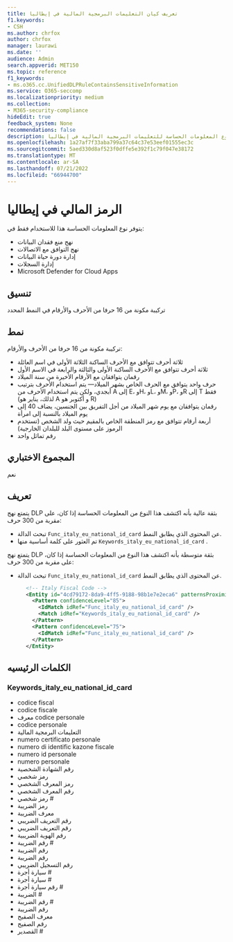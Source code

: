 ```yaml
---
title: تعريف كيان التعليمات البرمجية المالية في إيطاليا
f1.keywords:
- CSH
ms.author: chrfox
author: chrfox
manager: laurawi
ms.date: ''
audience: Admin
search.appverid: MET150
ms.topic: reference
f1_keywords:
- ms.o365.cc.UnifiedDLPRuleContainsSensitiveInformation
ms.service: O365-seccomp
ms.localizationpriority: medium
ms.collection:
- M365-security-compliance
hideEdit: true
feedback_system: None
recommendations: false
description: تعريف كيان نوع المعلومات الحساسة للتعليمات البرمجية المالية في إيطاليا.
ms.openlocfilehash: 1a27af7f33aba799a37c64c37e53eef01555ec3c
ms.sourcegitcommit: 5aed330d8af523f0dffe5e392f1c79f047e38172
ms.translationtype: MT
ms.contentlocale: ar-SA
ms.lasthandoff: 07/21/2022
ms.locfileid: "66944700"
---
```

# <a name="italy-fiscal-code"></a>الرمز المالي في إيطاليا

يتوفر نوع المعلومات الحساسة هذا للاستخدام فقط في:

- نهج منع فقدان البيانات
- نهج التوافق مع الاتصالات
- إدارة دورة حياة البيانات
- إدارة السجلات
- Microsoft Defender for Cloud Apps

## <a name="format"></a>تنسيق

تركيبة مكونة من 16 حرفا من الأحرف والأرقام في النمط المحدد

## <a name="pattern"></a>نمط

تركيبة مكونة من 16 حرفا من الأحرف والأرقام:

- ثلاثة أحرف تتوافق مع الأحرف الساكنة الثلاثة الأولى في اسم العائلة
- ثلاثة أحرف تتوافق مع الأحرف الساكنة الأولى والثالثة والرابعة في الاسم الأول
- رقمان يتوافقان مع الأرقام الأخيرة من سنة الميلاد
- حرف واحد يتوافق مع الحرف الخاص بشهر الميلاد— يتم استخدام الأحرف بترتيب أبجدي، ولكن يتم استخدام الأحرف من A إلى E، وH، وL، وM، وP، وR إلى T فقط (لذلك، يناير هو A و أكتوبر هو R)
- رقمان يتوافقان مع يوم شهر الميلاد من أجل التفريق بين الجنسين، يضاف 40 إلى يوم الميلاد بالنسبة إلى امرأة
- أربعة أرقام تتوافق مع رمز المنطقة الخاص بالمقيم حيث ولد الشخص (تستخدم الرموز على مستوى البلد للبلدان الخارجية)
- رقم تماثل واحد

## <a name="checksum"></a>المجموع الاختباري

نعم

## <a name="definition"></a>تعريف

يتمتع نهج DLP بثقة عالية بأنه اكتشف هذا النوع من المعلومات الحساسة إذا كان، على مقربة من 300 حرف:

- تبحث الدالة `Func_italy_eu_national_id_card` عن المحتوى الذي يطابق النمط.
- تم العثور على كلمة أساسية منها `Keywords_italy_eu_national_id_card` .

يتمتع نهج DLP بثقة متوسطة بأنه اكتشف هذا النوع من المعلومات الحساسة إذا كان، على مقربة من 300 حرف:

- تبحث الدالة `Func_italy_eu_national_id_card` عن المحتوى الذي يطابق النمط.

```xml
      <!-- Italy Fiscal Code -->
      <Entity id="4cd79172-8da9-4ff5-9188-98b1e7e2eca6" patternsProximity="300" recommendedConfidence="85">
        <Pattern confidenceLevel="85">
          <IdMatch idRef="Func_italy_eu_national_id_card" />
          <Match idRef="Keywords_italy_eu_national_id_card" />
        </Pattern>
        <Pattern confidenceLevel="75">
          <IdMatch idRef="Func_italy_eu_national_id_card" />
        </Pattern>
      </Entity>
```

## <a name="keywords"></a>الكلمات الرئيسيه

### <a name="keywords_italy_eu_national_id_card"></a>Keywords_italy_eu_national_id_card

- codice fiscal
- codice fiscale
- معرف codice personale
- codice personale
- التعليمات البرمجية المالية
- numero certificato personale
- numero di identific kazone fiscale
- numero id personale
- numero personale
- رقم الشهادة الشخصية
- رمز شخصي
- رمز المعرف الشخصي
- رقم المعرف الشخصي
- رمز شخصي #
- رمز الضريبة
- معرف الضريبة
- رقم التعريف الضريبي
- رقم التعريف الضريبي
- رقم الهوية الضريبية
- رقم الضريبة #
- رقم الضريبة
- رقم الضريبة
- رقم التسجيل الضريبي
- سيارة أجرة #
- سيارة أجرة #
- رقم سيارة أجرة #
- الضريبة #
- رقم الضريبة #
- رقم الضريبة
- معرف الصفيح
- رقم الصفيح
- القصدير #
